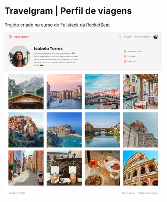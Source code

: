 # Travelgram |  Perfil de viagens

Projeto criado no curso de Fullstack da RocketSeat


![Projeto criado com HTML/CSS](.github/travelgram-project.png )